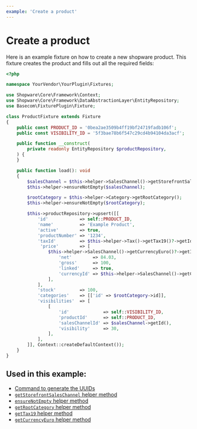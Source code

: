 ```yaml
---
example: 'Create a product'
---
```


# Create a product

Here is an example fixture on how to create a new shopware product. This fixture creates the product and fills out all the required fields:

```php
<?php

namespace YourVendor\YourPlugin\Fixtures;

use Shopware\Core\Framework\Context;
use Shopware\Core\Framework\DataAbstractionLayer\EntityRepository;
use Basecom\FixturePlugin\Fixture;

class ProductFixture extends Fixture
{
    public const PRODUCT_ID = '0bea2ae3509b4ff19bf24719fadb106f';
    public const VISIBILITY_ID = '5f3bae78b6f547c29cd4b94104da3acf';

    public function __construct(
        private readonly EntityRepository $productRepository,
    ) {
    }

    public function load(): void
    {
        $salesChannel = $this->helper->SalesChannel()->getStorefrontSalesChannel();
        $this->helper->ensureNotEmpty($salesChannel);

        $rootCategory = $this->helper->Category->getRootCategory();
        $this->helper->ensureNotEmpty($rootCategory);

        $this->productRepository->upsert([[
            'id'            => self::PRODUCT_ID,
            'name'          => 'Example Product',
            'active'        => true,
            'productNumber' => '1234',
            'taxId'         => $this->helper->Tax()->getTax19()?->getId(),
             'price'        => [
                $this->helper->SalesChannel()->getCurrencyEuro()?->getId() => [
                    'net'        => 84.03,
                    'gross'      => 100,
                    'linked'     => true,
                    'currencyId' => $this->helper->SalesChannel()->getCurrencyEuro()?->getId(),
                ],
            ],
            'stock'         => 100,
            'categories'    => [['id' => $rootCategory->id]],
            'visibilities'  => [
                [
                    'id'             => self::VISIBILITY_ID,
                    'productId'      => self::PRODUCT_ID,
                    'salesChannelId' => $salesChannel->getId(),
                    'visibility'     => 30,
                ],
            ],
        ]], Context::createDefaultContext());
    }
}
```

## Used in this example:
- [Command to generate the UUIDs](/writing/available-commands#get-random-uuid)
- [`getStorefrontSalesChannel` helper method](/helpers/sales-channel#getstorefrontsaleschannel)
- [`ensureNotEmpty` helper method](/helpers/utility#ensurenotempty)
- [`getRootCategory` helper method](/helpers/category#getrootcategory)
- [`getTax19` helper method](/helpers/tax.html#gettax19)
- [`getCurrencyEuro` helper method](/helpers/currency#getcurrencyeuro)
